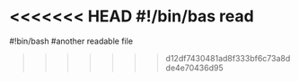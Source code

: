 <<<<<<< HEAD
#!/bin/bas
read
=======
#!bin/bash
#another readable file
>>>>>>> d12df7430481ad8f333bf6c73a8dde4e70436d95
